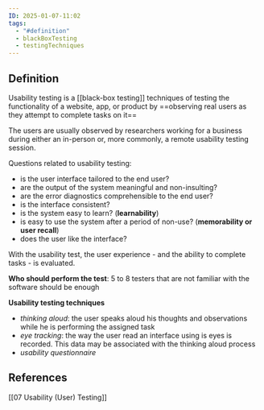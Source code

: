 ```yaml
---
ID: 2025-01-07-11:02
tags:
  - "#definition"
  - blackBoxTesting
  - testingTechniques
---
```

## Definition

Usability testing is a [[black-box testing]] techniques of testing the functionality of a website, app, or product by ==observing real users as they attempt to complete tasks on it==

The users are usually observed by researchers working for a business during either an in-person or, more commonly, a remote usability testing session.

Questions related to usability testing:
- is the user interface tailored to the end user?
- are the output of the system meaningful and non-insulting?
- are the error diagnostics comprehensible to the end user?
- is the interface consistent?
- is the system easy to learn? (**learnability**)
- is easy to use the system after a period of non-use? (**memorability or user recall**)
- does the user like the interface?

With the usability test, the user experience - and the ability to complete tasks - is evaluated. 

**Who should perform the test**: 5 to 8 testers that are not familiar with the software should be enough

**Usability testing techniques**
- *thinking aloud*: the user speaks aloud his thoughts and observations while he is performing the assigned task
- *eye tracking*: the way the user read an interface using is eyes is recorded. This data may be associated with the thinking aloud process
- *usability questionnaire*

## References
[[07 Usability (User) Testing]]